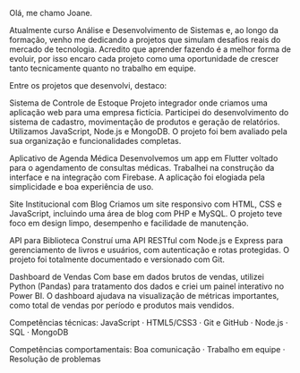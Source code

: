 Olá, me chamo Joane.

Atualmente curso Análise e Desenvolvimento de Sistemas e, ao longo da formação, venho me dedicando a projetos que simulam desafios reais do mercado de tecnologia. Acredito que aprender fazendo é a melhor forma de evoluir, por isso encaro cada projeto como uma oportunidade de crescer tanto tecnicamente quanto no trabalho em equipe.

Entre os projetos que desenvolvi, destaco:

Sistema de Controle de Estoque
Projeto integrador onde criamos uma aplicação web para uma empresa fictícia. Participei do desenvolvimento do sistema de cadastro, movimentação de produtos e geração de relatórios. Utilizamos JavaScript, Node.js e MongoDB. O projeto foi bem avaliado pela sua organização e funcionalidades completas.

Aplicativo de Agenda Médica
Desenvolvemos um app em Flutter voltado para o agendamento de consultas médicas. Trabalhei na construção da interface e na integração com Firebase. A aplicação foi elogiada pela simplicidade e boa experiência de uso.

Site Institucional com Blog
Criamos um site responsivo com HTML, CSS e JavaScript, incluindo uma área de blog com PHP e MySQL. O projeto teve foco em design limpo, desempenho e facilidade de manutenção.

API para Biblioteca
Construí uma API RESTful com Node.js e Express para gerenciamento de livros e usuários, com autenticação e rotas protegidas. O projeto foi totalmente documentado e versionado com Git.

Dashboard de Vendas
Com base em dados brutos de vendas, utilizei Python (Pandas) para tratamento dos dados e criei um painel interativo no Power BI. O dashboard ajudava na visualização de métricas importantes, como total de vendas por período e produtos mais vendidos.

Competências técnicas:
JavaScript · HTML5/CSS3 · Git e GitHub · Node.js · SQL · MongoDB

Competências comportamentais:
Boa comunicação · Trabalho em equipe · Resolução de problemas
